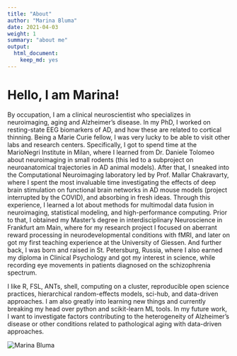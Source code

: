 ```yaml
---
title: "About"
author: "Marina Bluma"
date: 2021-04-03
weight: 1
summary: "about me"
output:
  html_document:
    keep_md: yes
---
```


# Hello, I am Marina!

By occupation, I am a clinical neuroscientist who specializes in neuroimaging, aging and Alzheimer’s disease. In my PhD, I worked on resting-state EEG biomarkers of AD, and how these are related to cortical thinning. Being a Marie Curie fellow, I was very lucky to be able to visit other labs and research centers. Specifically, I got to spend time at the MarioNegri Institute in Milan, where I learned from Dr. Daniele Tolomeo about neuroimaging in small rodents (this led to a subproject on neuroanatomical trajectories in AD animal models). After that, I sneaked into the Computational Neuroimaging laboratory led by Prof. Mallar Chakravarty, where I spent the most invaluable time investigating the effects of deep brain stimulation on functional brain networks in AD mouse models (project interrupted by the COVID), and absorbing in fresh ideas. Through this experience, I learned a lot about methods for multimodal data fusion in neuroimaging, statistical modeling, and high-performance computing. Prior to that, I obtained my Master’s degree in interdisciplinary Neuroscience in Frankfurt am Main, where for my research project I focused on aberrant reward processing in neurodevelopmental conditions with fMRI, and later on got my first teaching experience at the University of Giessen. And further back, I was born and raised in St. Petersburg, Russia, where I also earned my diploma in Clinical Psychology and got my interest in science, while recording eye movements in patients diagnosed on the schizophrenia spectrum.

I like R, FSL, ANTs, shell, computing on a cluster, reproducible open science practices, hierarchical random-effects models, sci-hub, and data-driven approaches. I am also greatly into learning new things and currently breaking my head over python and scikit-learn ML tools. In my future work, I want to investigate factors contributing to the heterogeneity of Alzheimer’s disease or other conditions related to pathological aging with data-driven approaches.


![Marina Bluma](/images/avatar_small.jpg#style1)
